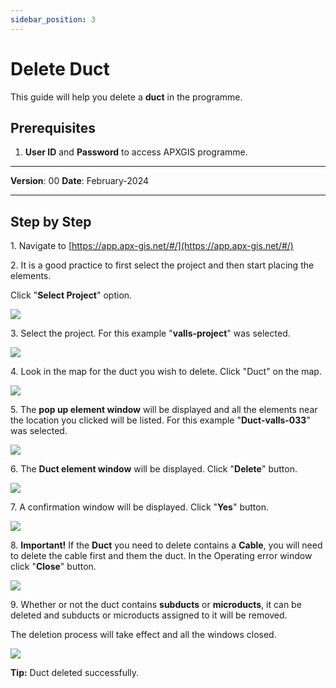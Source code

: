 ```yaml
---
sidebar_position: 3
---
```


# Delete Duct

This guide will help you delete a **duct** in the programme.

## **Prerequisites**
1.	**User ID** and **Password** to access APXGIS programme.

------------

**Version**: 00
**Date**: February-2024

------------
## **Step by Step**

1\. Navigate to [https://app.apx-gis.net/#/](https://app.apx-gis.net/#/)


2\. It is a good practice to first select the project and then start placing the elements.

Click "**Select Project**" option.

![](https://ajeuwbhvhr.cloudimg.io/colony-recorder.s3.amazonaws.com/files/2024-01-30/10cadd65-675a-4f48-9d1a-d2b13ae31b66/ascreenshot.jpeg?tl_px=0,0&br_px=825,461&force_format=png&width=826&wat_scale=73&wat=1&wat_opacity=1&wat_gravity=northwest&wat_url=https://colony-recorder.s3.amazonaws.com/images/watermarks/14B8A6_standard.png&wat_pad=330,-3)


3\. Select the project. For this example "**valls-project**" was selected.

![](https://ajeuwbhvhr.cloudimg.io/colony-recorder.s3.amazonaws.com/files/2024-01-30/4462703e-4aef-4852-b865-bdf770c5e5be/ascreenshot.jpeg?tl_px=0,0&br_px=825,461&force_format=png&width=826&wat_scale=73&wat=1&wat_opacity=1&wat_gravity=northwest&wat_url=https://colony-recorder.s3.amazonaws.com/images/watermarks/14B8A6_standard.png&wat_pad=357,131)


4\. Look in the map for the duct you wish to delete. Click "Duct" on the map.

![](https://ajeuwbhvhr.cloudimg.io/colony-recorder.s3.amazonaws.com/files/2024-01-30/2cc7293a-e154-43b0-817a-b9e0125af574/ascreenshot.jpeg?tl_px=81,95&br_px=906,556&force_format=png&width=826&wat_scale=73&wat=1&wat_opacity=1&wat_gravity=northwest&wat_url=https://colony-recorder.s3.amazonaws.com/images/watermarks/14B8A6_standard.png&wat_pad=386,204)


5\. The **pop up element window** will be displayed and all the elements near the location you clicked will be listed. For this example "**Duct-valls-033**" was selected.

![](https://ajeuwbhvhr.cloudimg.io/colony-recorder.s3.amazonaws.com/files/2024-01-30/11afeb67-4f41-4ea4-bf90-7b7443472d2a/ascreenshot.jpeg?tl_px=0,0&br_px=825,461&force_format=png&width=826&wat_scale=73&wat=1&wat_opacity=1&wat_gravity=northwest&wat_url=https://colony-recorder.s3.amazonaws.com/images/watermarks/14B8A6_standard.png&wat_pad=366,186)


6\. The **Duct element window** will be displayed. Click "**Delete**" button.

![](https://ajeuwbhvhr.cloudimg.io/colony-recorder.s3.amazonaws.com/files/2024-01-30/bd4ee1f5-0d33-492d-9845-3a69bab490fc/ascreenshot.jpeg?tl_px=0,0&br_px=959,879&force_format=png&width=1120.0&wat=1&wat_opacity=1&wat_gravity=northwest&wat_url=https://colony-recorder.s3.amazonaws.com/images/watermarks/14B8A6_standard.png&wat_pad=17,969)


7\. A confirmation window will be displayed. Click "**Yes**" button.

![](https://ajeuwbhvhr.cloudimg.io/colony-recorder.s3.amazonaws.com/files/2024-01-30/57403660-ba3d-4184-a9fb-1906db9a57ad/ascreenshot.jpeg?tl_px=0,0&br_px=959,769&force_format=png&width=1120.0&wat=1&wat_opacity=1&wat_gravity=northwest&wat_url=https://colony-recorder.s3.amazonaws.com/images/watermarks/14B8A6_standard.png&wat_pad=723,279)


8\. **Important!** If the **Duct** you need to delete contains a **Cable**, you will need to delete the cable first and them the duct. In the Operating error window click "**Close**" button.

![](https://ajeuwbhvhr.cloudimg.io/colony-recorder.s3.amazonaws.com/files/2024-01-30/2db2cf4f-c238-4bf7-88d2-383410d52a37/ascreenshot.jpeg?tl_px=133,16&br_px=959,477&force_format=png&width=826&wat_scale=73&wat=1&wat_opacity=1&wat_gravity=northwest&wat_url=https://colony-recorder.s3.amazonaws.com/images/watermarks/14B8A6_standard.png&wat_pad=539,204)


9\. Whether or not the duct contains **subducts** or **microducts**, it can be deleted and subducts or microducts assigned to it will be removed.

The deletion process will take effect and all the windows closed.

![](https://ajeuwbhvhr.cloudimg.io/colony-recorder.s3.amazonaws.com/files/2024-01-30/03a70669-5e3d-4f02-8984-33bb8ac1751e/screenshot.jpeg?tl_px=0,0&br_px=845,889&force_format=png&width=1064)


**Tip:** Duct deleted successfully.
